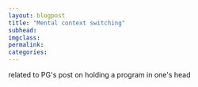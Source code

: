 ```yaml
---
layout: blogpost
title: "Mental context switching"
subhead:
imgclass:
permalink:
categories:
---
```


related to PG's post on holding a program in one's head
